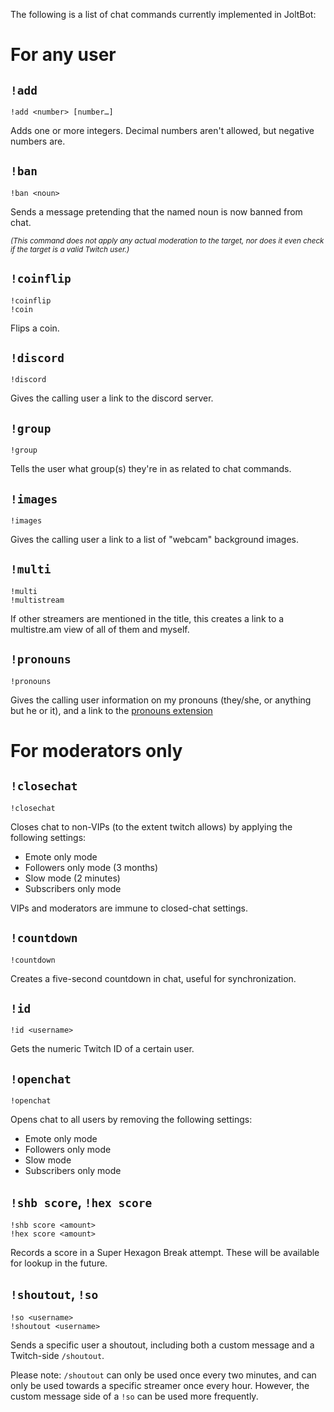 The following is a list of chat commands currently implemented in JoltBot:

# For any user
## `!add`
```
!add <number> [number…]
```

Adds one or more integers. Decimal numbers aren't allowed, but negative numbers are.


## `!ban`
```
!ban <noun>
```

Sends a message pretending that the named noun is now banned from chat.

*<sub>(This command does not apply any actual moderation to the target, nor does it even check if the target is a valid Twitch user.)</sub>*


## `!coinflip`
```
!coinflip
!coin
```

Flips a coin.


## `!discord`
```
!discord
```

Gives the calling user a link to the discord server.


## `!group`
```
!group
```

Tells the user what group(s) they're in as related to chat commands.


## `!images`
```
!images
```

Gives the calling user a link to a list of "webcam" background images.


## `!multi`
```
!multi
!multistream
```

If other streamers are mentioned in the title, this creates a link to a multistre.am view of all of them and myself.


## `!pronouns`
```
!pronouns
```

Gives the calling user information on my pronouns (they/she, or anything but he or it), and a link to the [pronouns extension](https://pr.alejo.io/)



# For moderators only
## `!closechat`
```
!closechat
```

Closes chat to non-VIPs (to the extent twitch allows) by applying the following settings:
- Emote only mode
- Followers only mode (3 months)
- Slow mode (2 minutes)
- Subscribers only mode

VIPs and moderators are immune to closed-chat settings.


## `!countdown`
```
!countdown
```

Creates a five-second countdown in chat, useful for synchronization.


## `!id`
```
!id <username>
```

Gets the numeric Twitch ID of a certain user.


## `!openchat`
```
!openchat
```

Opens chat to all users by removing the following settings:
- Emote only mode
- Followers only mode
- Slow mode
- Subscribers only mode


## `!shb score`, `!hex score`
```
!shb score <amount>
!hex score <amount>
```

Records a score in a Super Hexagon Break attempt. These will be available for lookup in the future.


## `!shoutout`, `!so`
```
!so <username>
!shoutout <username>
```

Sends a specific user a shoutout, including both a custom message and a Twitch-side `/shoutout`.

Please note: `/shoutout` can only be used once every two minutes, and can only be used towards a specific streamer once every hour. However, the custom message side of a `!so` can be used more frequently.